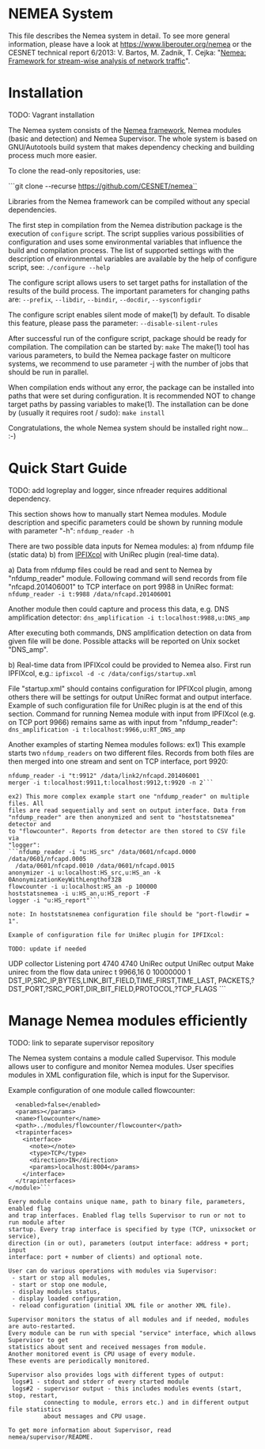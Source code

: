 NEMEA System
============

This file describes the Nemea system in detail. To see more general information,
please have a look at https://www.liberouter.org/nemea or the CESNET
technical report 6/2013: V. Bartos, M. Zadnik, T. Cejka: "[Nemea: Framework for stream-wise analysis of network traffic](http://www.cesnet.cz/wp-content/uploads/2014/02/trapnemea.pdf)".

Installation
============

TODO: Vagrant installation

The Nemea system consists of the [Nemea framework](cejkato2/Nemea-Framework), Nemea modules (basic and detection) and Nemea Supervisor. The whole system
is based on GNU/Autotools build system that makes dependency checking and
building process much more easier.

To clone the read-only repositories, use:

```git clone --recurse https://github.com/CESNET/nemea``

Libraries from the Nemea framework can be compiled without any special
dependencies.

The first step in compilation from the Nemea distribution package is the
execution of `configure` script. The script supplies various possibilities of
configuration and uses some environmental variables that influence the build
and compilation process. The list of supported settings with the description
of environmental variables are available by the help of configure script, see:
  ```./configure --help```

The configure script allows users to set target paths for installation of
the results of the build process. The important parameters for changing paths are:
  ```--prefix```, ```--libdir```, ```--bindir```, ```--docdir```, ```--sysconfigdir```

The configure script enables silent mode of make(1) by default. To disable this
feature, please pass the parameter:
  ```--disable-silent-rules```

After successful run of the configure script, package should be ready for
compilation. The compilation can be started by:
  ```make```
The make(1) tool has various parameters, to build the Nemea package faster on
multicore systems, we recommend to use parameter -j with the number of jobs
that should be run in parallel.

When compilation ends without any error, the package can be installed into paths
that were set during configuration. It is recommended NOT to change target paths
by passing variables to make(1).
The installation can be done by (usually it requires root / sudo):
  ```make install```

Congratulations, the whole Nemea system should be installed right now... :-)

Quick Start Guide
=================

TODO: add logreplay and logger, since nfreader requires additional
dependency.

This section shows how to manually start Nemea modules. Module description and
specific parameters could be shown by running module with parameter "-h":
  ```nfdump_reader -h```

There are two possible data inputs for Nemea modules:
  a) from nfdump file (static data)
  b) from [IPFIXcol](https://github.com/CESNET/ipfixcol/) with UniRec plugin
     (real-time data).
	
a) Data from nfdump files could be read and sent to Nemea by "nfdump_reader"
module. Following command will send records from file "nfcapd.201406001" to TCP
interface on port 9988 in UniRec format:
  ```nfdump_reader -i t:9988 /data/nfcapd.201406001```

Another module then could capture and process this data, e.g. DNS amplification
detector:
  ```dns_amplification -i t:localhost:9988,u:DNS_amp```
  
After executing both commands, DNS amplification detection on data from given
file will be done. Possible attacks will be reported on Unix socket "DNS_amp".

b) Real-time data from IPFIXcol could be provided to Nemea also. First run
IPFIXcol, e.g.:
  ```ipfixcol -d -c /data/configs/startup.xml```

File "startup.xml" should contains configuration for IPFIXcol plugin, among
others there will be settings for output UniRec format and output interface.
Example of such configuration file for UniRec plugin is at the end of this
section. Command for running Nemea module with input from IPFIXcol (e.g. on TCP
port 9966) remains same as with input from "nfdump_reader":
  ```dns_amplification -i t:localhost:9966,u:RT_DNS_amp```
  
Another examples of starting Nemea modules follows:
ex1) This example starts two ```nfdump_readers``` on two different files. Records
from both files are then merged into one stream and sent on TCP interface,
port 9920:
  ```nfdump_reader -i "t:9911" /data/link1/nfcapd.201406001
  nfdump_reader -i "t:9912" /data/link2/nfcapd.201406001
  merger -i t:localhost:9911,t:localhost:9912,t:9920 -n 2```

ex2) This more complex example start one "nfdump_reader" on multiple files. All
files are read sequentially and sent on output interface. Data from
"nfdump_reader" are then anonymized and sent to "hoststatsnemea" detector and
to "flowcounter". Reports from detector are then stored to CSV file via
"logger":
  ```nfdump_reader -i "u:HS_src" /data/0601/nfcapd.0000 /data/0601/nfcapd.0005
    /data/0601/nfcapd.0010 /data/0601/nfcapd.0015
  anonymizer -i u:localhost:HS_src,u:HS_an -k 0AnonymizationKeyWithLengthof32B
  flowcounter -i u:localhost:HS_an -p 100000
  hoststatsnemea -i u:HS_an,u:HS_report -F
  logger -i "u:HS_report"```
    
note: In hoststatsnemea configuration file should be "port-flowdir = 1".

Example of configuration file for UniRec plugin for IPFIXcol:

TODO: update if needed

```
<?xml version="1.0" encoding="UTF-8"?>
<ipfix xmlns="urn:ietf:params:xml:ns:yang:ietf-ipfix-psamp">

  <collectingProcess>
    <name>UDP collector</name>
    <udpCollector>
      <name>Listening port 4740</name>
      <localPort>4740</localPort>
      <localIPAddress></localIPAddress>
    </udpCollector>
    <exportingProcess>UniRec output</exportingProcess>
  </collectingProcess>

  <exportingProcess>
    <name>UniRec output</name>
    <destination>
      <name>Make unirec from the flow data</name>
      <fileWriter>
        <fileFormat>unirec</fileFormat>
        <!-- Default interface -->
        <interface>
          <type>t</type>
          <params>9966,16</params>
          <ifcTimeout>0</ifcTimeout>
          <flushTimeout>10000000</flushTimeout>
          <bufferSwitch>1</bufferSwitch>
          <format>DST_IP,SRC_IP,BYTES,LINK_BIT_FIELD,TIME_FIRST,TIME_LAST,
		    PACKETS,?DST_PORT,?SRC_PORT,DIR_BIT_FIELD,PROTOCOL,?TCP_FLAGS</format>
        </interface>
      </fileWriter>
    </destination>
  </exportingProcess>
</ipfix>
```

Manage Nemea modules efficiently
================================

TODO: link to separate supervisor repository

The Nemea system contains a module called Supervisor. This module allows user
to configure and monitor Nemea modules. User specifies modules in XML configuration
file, which is input for the Supervisor.

Example configuration of one module called flowcounter:

```<module>
  <enabled>false</enabled>
  <params></params>
  <name>flowcounter</name>
  <path>../modules/flowcounter/flowcounter</path>
  <trapinterfaces>
    <interface>
      <note></note>
      <type>TCP</type>
      <direction>IN</direction>
      <params>localhost:8004</params>
    </interface>
  </trapinterfaces>
</module>```

Every module contains unique name, path to binary file, parameters, enabled flag
and trap interfaces. Enabled flag tells Supervisor to run or not to run module after
startup. Every trap interface is specified by type (TCP, unixsocket or service),
direction (in or out), parameters (output interface: address + port; input
interface: port + number of clients) and optional note.

User can do various operations with modules via Supervisor:
 - start or stop all modules,
 - start or stop one module,
 - display modules status,
 - display loaded configuration,
 - reload configuration (initial XML file or another XML file).

Supervisor monitors the status of all modules and if needed, modules are auto-restarted.
Every module can be run with special "service" interface, which allows Supervisor to get
statistics about sent and received messages from module.
Another monitored event is CPU usage of every module.
These events are periodically monitored.

Supervisor also provides logs with different types of output:
 logs#1 - stdout and stderr of every started module
 logs#2 - supervisor output - this includes modules events (start, stop, restart,
          connecting to module, errors etc.) and in different output file statistics
          about messages and CPU usage.

To get more information about Supervisor, read nemea/supervisor/README.

